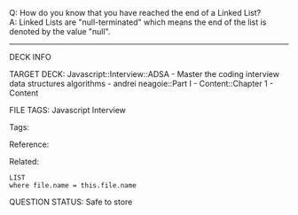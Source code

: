Q: How do you know that you have reached the end of a Linked List?  
A: Linked Lists are "null-terminated" which means the end of the list is denoted by the value "null".


---

DECK INFO

TARGET DECK: Javascript::Interview::ADSA - Master the coding interview data structures algorithms - andrei neagoie::Part I - Content::Chapter 1 - Content

FILE TAGS: Javascript Interview

Tags:

Reference:

Related:

```dataview
LIST
where file.name = this.file.name
```

QUESTION STATUS: Safe to store